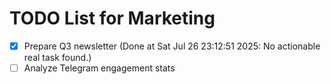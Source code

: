 # TODO List for Marketing

- [x] Prepare Q3 newsletter  (Done at Sat Jul 26 23:12:51 2025: No actionable real task found.)
- [ ] Analyze Telegram engagement stats